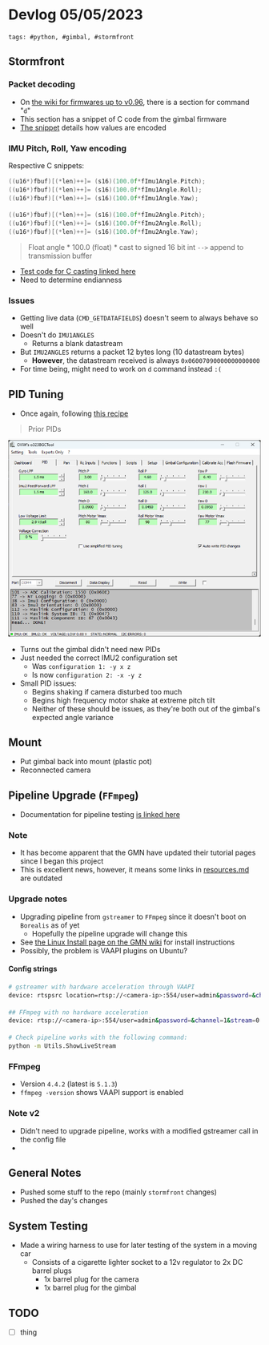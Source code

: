# Devlog 05/05/2023

```text
tags: #python, #gimbal, #stormfront
```

## Stormfront

### Packet decoding

- On [the wiki for firmwares up to v0.96](http://www.olliw.eu/storm32bgc-v1-wiki/Serial_Communication), there is a section for command "`d`"
- This section has a snippet of C code from the gimbal firmware
- [The snippet](../../Tests/gimbal/storm32_repo_files/serial_comms_snippet.c) details how values are encoded

### IMU Pitch, Roll, Yaw encoding

Respective C snippets:

```c
((u16*)fbuf)[(*len)++]= (s16)(100.0f*fImu1Angle.Pitch);
((u16*)fbuf)[(*len)++]= (s16)(100.0f*fImu1Angle.Roll);
((u16*)fbuf)[(*len)++]= (s16)(100.0f*fImu1Angle.Yaw);

((u16*)fbuf)[(*len)++]= (s16)(100.0f*fImu2Angle.Pitch);
((u16*)fbuf)[(*len)++]= (s16)(100.0f*fImu2Angle.Roll);
((u16*)fbuf)[(*len)++]= (s16)(100.0f*fImu2Angle.Yaw);
```

> Float angle \* 100.0 (float) \* cast to signed 16 bit int `-->` append to transmission buffer

- [Test code for C casting linked here](../../Tests/gimbal/c/casting.c)
- Need to determine endianness

### Issues

- Getting live data (`CMD_GETDATAFIELDS`) doesn't seem to always behave so well
- Doesn't do `IMU1ANGLES`
  - Returns a blank datastream
- But `IMU2ANGLES` returns a packet 12 bytes long (10 datastream bytes)
  - **However**, the datastream received is always `0x06007090000000000000`
- For time being, might need to work on `d` command instead `:(`

## PID Tuning

- Once again, following [this recipe](http://www.olliw.eu/storm32bgc-wiki/Tuning_Recipe)

> Prior PIDs

[<img src="./images/pre_retune_pids.png" width="650"/>](./images/pre_retune_pids.png)

- Turns out the gimbal didn't need new PIDs
- Just needed the correct IMU2 configuration set
  - Was `configuration 1: -y x z`
  - Is now `configuration 2: -x -y z`
- Small PID issues:
  - Begins shaking if camera disturbed too much
  - Begins high frequency motor shake at extreme pitch tilt
  - Neither of these should be issues, as they're both out of the gimbal's expected angle variance

## Mount

- Put gimbal back into mount (plastic pot)
- Reconnected camera

## Pipeline Upgrade (`FFmpeg`)

- Documentation for pipeline testing [is linked here](../../Tests/stock_RMS/video_pipelines/may_5_2023_pipeline_testing.md)

### Note

- It has become apparent that the GMN have updated their tutorial pages since I began this project
- This is excellent news, however, it means some links in [resources.md](../resources.md) are outdated

### Upgrade notes

- Upgrading pipeline from `gstreamer` to `FFmpeg` since it doesn't boot on `Borealis` as of yet
  - Hopefully the pipeline upgrade will change this
- See [the Linux Install page on the GMN wiki](https://globalmeteornetwork.org/wiki/index.php?title=Installation_for_Linux) for install instructions
- Possibly, the problem is VAAPI plugins on Ubuntu?

#### Config strings

```bash
# gstreamer with hardware acceleration through VAAPI
device: rtspsrc location=rtsp://<camera-ip>:554/user=admin&password=&channel=1&stream=0.sdp ! rtpjitterbuffer ! rtph264depay  ! h264parse ! vaapidecodebin ! videoconvert ! appsink

## FFmpeg with no hardware acceleration
device: rtsp://<camera-ip>:554/user=admin&password=&channel=1&stream=0.sdp

# Check pipeline works with the following command:
python -m Utils.ShowLiveStream
```

### FFmpeg

- Version `4.4.2` (latest is `5.1.3`)
- `ffmpeg -version` shows VAAPI support is enabled

### **Note v2**

- Didn't need to upgrade pipeline, works with a modified gstreamer call in the config file
-

## General Notes

- Pushed some stuff to the repo (mainly `stormfront` changes)
- Pushed the day's changes

## System Testing

- Made a wiring harness to use for later testing of the system in a moving car
  - Consists of a cigarette lighter socket to a 12v regulator to 2x DC barrel plugs
    - 1x barrel plug for the camera
    - 1x barrel plug for the gimbal

## TODO

- [ ] thing
